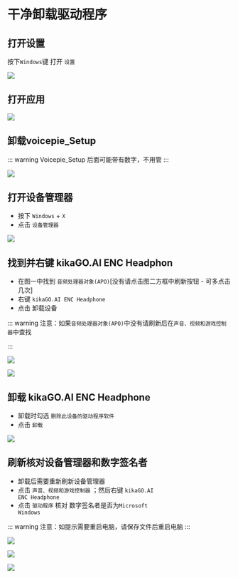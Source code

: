 # 干净卸载驱动程序

## 打开设置

按下<code>Windows</code>键 打开 <code>设置</code>

![](https://bu.dusays.com/2024/11/07/672c313031d69.webp)

## 打开应用

![](https://bu.dusays.com/2024/11/07/672c312ecd8c3.webp)

## 卸载voicepie_Setup

::: warning Voicepie_Setup 后面可能带有数字，不用管
:::

![](https://bu.dusays.com/2024/11/07/672c312ef2f6a.webp)

## 打开设备管理器

- 按下 <code>Windows</code> + <code>X</code>
- 点击 <code>设备管理器</code>

![](https://bu.dusays.com/2024/11/07/672c312ed3e2b.webp)

## 找到并右键 kikaGO.AI ENC Headphon

- 在图一中找到 <code>音频处理器对象(APO)</code>[没有请点击图二方框中刷新按钮 - 可多点击几次]
- 右键 <code>kikaGO.AI ENC Headphone</code>
- 点击 卸载设备

::: warning 注意：如果<code>音频处理器对象(APO)</code>中没有请刷新后在<code>声音、视频和游戏控制器</code>中查找

:::

![](https://bu.dusays.com/2024/11/07/672c312eca41b.webp)

![](https://bu.dusays.com/2024/11/07/672c312ec93d3.webp)

## 卸载 kikaGO.AI ENC Headphone

- 卸载时勾选 <code>删除此设备的驱动程序软件 </code>
- 点击 <code>卸载</code>

![](https://bu.dusays.com/2024/11/07/672c312f4f106.webp)

## 刷新核对设备管理器和数字签名者

- 卸载后需要重新刷新设备管理器
- 点击 <code>声音、视频和游戏控制器</code> ；然后右键 <code>kikaGO.AI ENC Headphone</code>
- 点击 <code>驱动程序</code> 核对 数字签名者是否为<code>Microsoft Windows</code>

::: warning 注意：如提示需要重启电脑，请保存文件后重启电脑
:::

![](https://bu.dusays.com/2024/11/09/672ee0024fae1.webp)

![](https://bu.dusays.com/2024/11/09/672ee00266f31.webp)

![](https://bu.dusays.com/2024/11/09/672ee00246806.webp)
